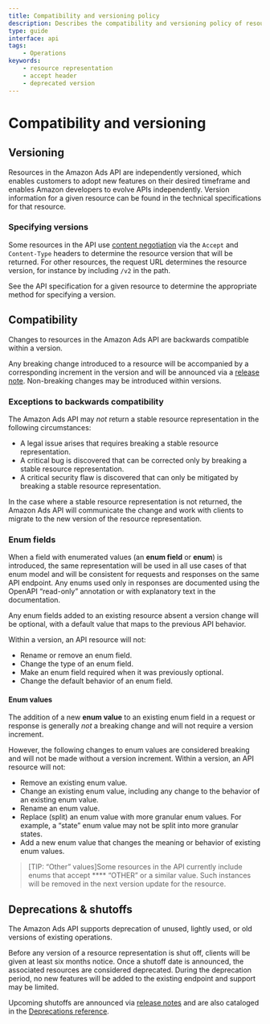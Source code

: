 ```yaml
---
title: Compatibility and versioning policy
description: Describes the compatibility and versioning policy of resources in the Amazon Ads API
type: guide
interface: api
tags:
    - Operations
keywords:
    - resource representation
    - accept header
    - deprecated version
---
```


# Compatibility and versioning

## Versioning

Resources in the Amazon Ads API are independently versioned, which enables customers to adopt new features on their desired timeframe and enables Amazon developers to evolve APIs independently. Version information for a given resource can be found in the technical specifications for that resource.

### Specifying versions

Some resources in the API use [content negotiation](https://developer.mozilla.org/en-US/docs/Web/HTTP/Content_negotiation) via the `Accept` and `Content-Type` headers to determine the resource version that will be returned. For other resources, the request URL determines the resource version, for instance by including `/v2` in the path.

See the API specification for a given resource to determine the appropriate method for specifying a version.

## Compatibility

Changes to resources in the Amazon Ads API are backwards compatible within a version.

Any breaking change introduced to a resource will be accompanied by a corresponding increment in the version and will be announced via a [release note](release-notes/index). Non-breaking changes may be introduced within versions.

### Exceptions to backwards compatibility

The Amazon Ads API may *not* return a stable resource representation in the following circumstances:

* A legal issue arises that requires breaking a stable resource representation.
* A critical bug is discovered that can be corrected only by breaking a stable resource representation.
* A critical security flaw is discovered that can only be mitigated by breaking a stable resource representation.

In the case where a stable resource representation is not returned, the Amazon Ads API will communicate the change and work with clients to migrate to the new version of the resource representation.

### Enum fields

When a field with enumerated values (an **enum field** or **enum**) is introduced, the same representation will be used in all use cases of that enum model and will be consistent for requests and responses on the same API endpoint. Any enums used only in responses are documented using the OpenAPI “read-only” annotation or with explanatory text in the documentation.

Any enum fields added to an existing resource absent a version change will be optional, with a default value that maps to the previous API behavior.

Within a version, an API resource will not:

* Rename or remove an enum field.
* Change the type of an enum field.
* Make an enum field required when it was previously optional.
* Change the default behavior of an enum field.

#### Enum values

The addition of a new **enum value** to an existing enum field in a request or response is generally *not* a breaking change and will not require a version increment.

However, the following changes to enum values are considered breaking and will not be made without a version increment. Within a version, an API resource will not:

* Remove an existing enum value.
* Change an existing enum value, including any change to the behavior of an existing enum value.
* Rename an enum value.
* Replace (split) an enum value with more granular enum values. For example, a “state” enum value may not be split into more granular states.
* Add a new enum value that changes the meaning or behavior of existing enum values.

>[TIP: “Other” values]Some resources in the API currently include enums that accept **** “OTHER” or a similar value. Such instances will be removed in the next version update for the resource.

## Deprecations & shutoffs

The Amazon Ads API supports deprecation of unused, lightly used, or old versions of existing operations. 

Before any version of a resource representation is shut off, clients will be given at least six months notice. Once a shutoff date is announced, the associated resources are considered deprecated. During the deprecation period, no new features will be added to the existing endpoint and support may be limited. 

Upcoming shutoffs are announced via [release notes](release-notes/index) and are also cataloged in the [Deprecations reference](release-notes/deprecations).
